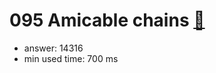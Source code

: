 095 Amicable chains [:link:](http://projecteuler.net/problem=95)  
========================

- answer: 14316 
- min used time: 700 ms

